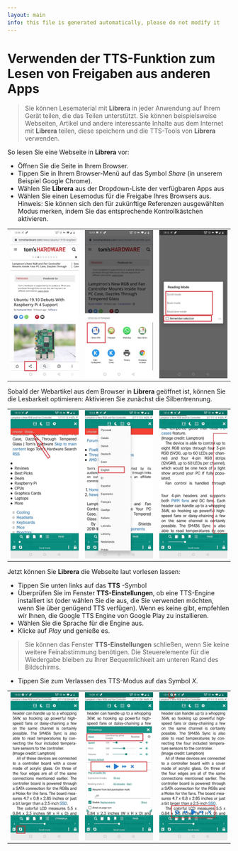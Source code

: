 ```yaml
---
layout: main
info: this file is generated automatically, please do not modify it
---
```


# Verwenden der TTS-Funktion zum Lesen von Freigaben aus anderen Apps
> Sie können Lesematerial mit **Librera** in jeder Anwendung auf Ihrem Gerät teilen, die das Teilen unterstützt.
> Sie können beispielsweise Webseiten, Artikel und andere interessante Inhalte aus dem Internet mit **Librera** teilen, diese speichern und die TTS-Tools von **Librera** verwenden.

So lesen Sie eine Webseite in **Librera** vor:
* Öffnen Sie die Seite in Ihrem Browser.
* Tippen Sie in Ihrem Browser-Menü auf das Symbol _Share_ (in unserem Beispiel Google Chrome).
* Wählen Sie **Librera** aus der Dropdown-Liste der verfügbaren Apps aus
* Wählen Sie einen Lesemodus für die Freigabe Ihres Browsers aus. Hinweis: Sie können sich den für zukünftige Referenzen ausgewählten Modus merken, indem Sie das entsprechende Kontrollkästchen aktivieren.

||||
|-|-|-|
|![](1.jpg)|![](2.jpg)|![](3.jpg)|

Sobald der Webartikel aus dem Browser in **Librera** geöffnet ist, können Sie die Lesbarkeit optimieren: Aktivieren Sie zunächst die Silbentrennung.

||||
|-|-|-|
|![](4.jpg)|![](5.jpg)|![](6.jpg)|

Jetzt können Sie **Librera** die Webseite laut vorlesen lassen:
* Tippen Sie unten links auf das **TTS** -Symbol
* Überprüfen Sie im Fenster **TTS-Einstellungen**, ob eine TTS-Engine installiert ist (oder wählen Sie die aus, die Sie verwenden möchten, wenn Sie über genügend TTS verfügen). Wenn es keine gibt, empfehlen wir Ihnen, die Google TTS Engine von Google Play zu installieren.
* Wählen Sie die Sprache für die Engine aus.
* Klicke auf _Play_ und genieße es.

> Sie können das Fenster **TTS-Einstellungen** schließen, wenn Sie keine weitere Feinabstimmung benötigen. Die Steuerelemente für die Wiedergabe bleiben zu Ihrer Bequemlichkeit am unteren Rand des Bildschirms.
* Tippen Sie zum Verlassen des TTS-Modus auf das Symbol _X_.

||||
|-|-|-|
|![](7.jpg)|![](8.jpg)|![](10.jpg)|
